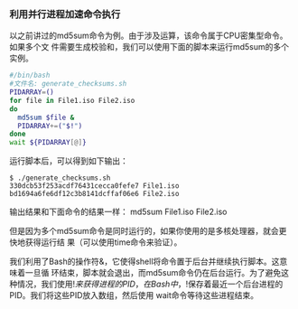 ###  利用并行进程加速命令执行

 以之前讲过的md5sum命令为例。由于涉及运算，该命令属于CPU密集型命令。如果多个文 件需要生成校验和，我们可以使用下面的脚本来运行md5sum的多个实例。

```bash
#/bin/bash
#文件名: generate_checksums.sh
PIDARRAY=()
for file in File1.iso File2.iso
do
  md5sum $file & 
  PIDARRAY+=("$!")
done
wait ${PIDARRAY[@]}
```

 运行脚本后，可以得到如下输出： 

```
$ ./generate_checksums.sh 
330dcb53f253acdf76431cecca0fefe7 File1.iso
bd1694a6fe6df12c3b8141dcffaf06e6 File2.iso
```

 输出结果和下面命令的结果一样： md5sum File1.iso File2.iso

 但是因为多个md5sum命令是同时运行的，如果你使用的是多核处理器，就会更快地获得运行结 果（可以使用time命令来验证）。

 我们利用了Bash的操作符&，它使得shell将命令置于后台并继续执行脚本。这意味着一旦循 环结束，脚本就会退出，而md5sum命令仍在后台运行。为了避免这种情况，我们使用$!来获得 进程的PID，在Bash中，$!保存着最近一个后台进程的PID。我们将这些PID放入数组，然后使用 wait命令等待这些进程结束。

